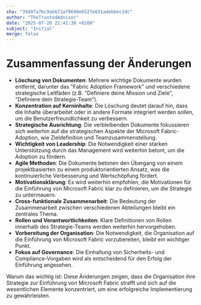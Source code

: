 ```yaml
---
sha: "3948fa7bc9ab671af8690e6527e831adebbec1dc"
author: "TheTrustedAdvisor"
date: "2025-07-20 21:41:30 +0200"
subject: "Initial"
merge: false
---
```


# Zusammenfassung der Änderungen

- **Löschung von Dokumenten**: Mehrere wichtige Dokumente wurden entfernt, darunter das "Fabric Adoption Framework" und verschiedene strategische Leitfäden (z.B. "Definiere deine Mission und Ziele", "Definiere dein Strategie-Team").
- **Konzentration auf Kerninhalte**: Die Löschung deutet darauf hin, dass die Inhalte überarbeitet oder in andere Formate integriert werden sollen, um die Benutzerfreundlichkeit zu verbessern.
- **Strategische Ausrichtung**: Die verbleibenden Dokumente fokussieren sich weiterhin auf die strategischen Aspekte der Microsoft Fabric-Adoption, wie Zieldefinition und Teamzusammenstellung.
- **Wichtigkeit von Leadership**: Die Notwendigkeit einer starken Unterstützung durch das Management wird weiterhin betont, um die Adoption zu fördern.
- **Agile Methoden**: Die Dokumente betonen den Übergang von einem projektbasierten zu einem produktorientierten Ansatz, was die kontinuierliche Verbesserung und Wertschöpfung fördert.
- **Motivationsklärung**: Es wird weiterhin empfohlen, die Motivationen für die Einführung von Microsoft Fabric klar zu definieren, um die Strategie zu untermauern.
- **Cross-funktionale Zusammenarbeit**: Die Bedeutung der Zusammenarbeit zwischen verschiedenen Abteilungen bleibt ein zentrales Thema.
- **Rollen und Verantwortlichkeiten**: Klare Definitionen von Rollen innerhalb des Strategie-Teams werden weiterhin hervorgehoben.
- **Vorbereitung der Organisation**: Die Notwendigkeit, die Organisation auf die Einführung von Microsoft Fabric vorzubereiten, bleibt ein wichtiger Punkt.
- **Fokus auf Governance**: Die Einhaltung von Sicherheits- und Compliance-Vorgaben wird als entscheidend für den Erfolg der Einführung angesehen.

Warum das wichtig ist: Diese Änderungen zeigen, dass die Organisation ihre Strategie zur Einführung von Microsoft Fabric strafft und sich auf die wesentlichen Elemente konzentriert, um eine erfolgreiche Implementierung zu gewährleisten.

